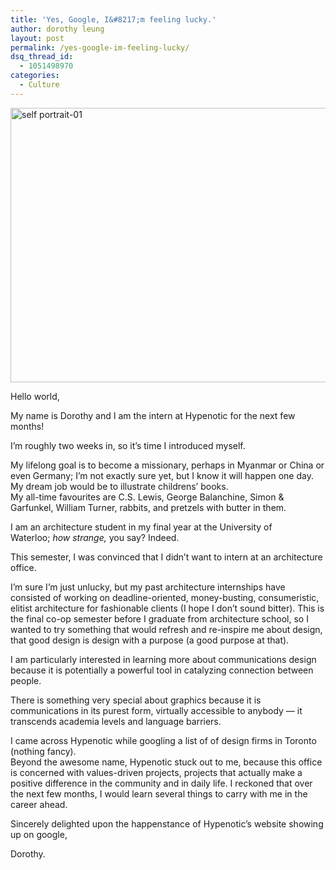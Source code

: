 ```yaml
---
title: 'Yes, Google, I&#8217;m feeling lucky.'
author: dorothy leung
layout: post
permalink: /yes-google-im-feeling-lucky/
dsq_thread_id:
  - 1051498970
categories:
  - Culture
---
```

<div>
  <a href="http://hypenotic.com/meaning-fulmarketing/10410/yes-google-im-feeling-lucky/attachment/self-portrait-01" rel="attachment wp-att-10420"><img class="alignnone size-medium wp-image-10420" alt="self portrait-01" src="http://hypenotic.com/wordpress/wp-content/uploads/2013/01/self-portrait-01-580x439.png" width="580" height="439" /></a>
</div>

Hello world,

My name is Dorothy and I am the intern at Hypenotic for the next few months!

I&#8217;m roughly two weeks in, so it&#8217;s time I introduced myself.

My lifelong goal is to become a missionary, perhaps in Myanmar or China or even Germany; I&#8217;m not exactly sure yet, but I know it will happen one day.  
My dream job would be to illustrate childrens&#8217; books.  
My all-time favourites are C.S. Lewis, George Balanchine, Simon & Garfunkel, William Turner, rabbits, and pretzels with butter in them.

I am an architecture student in my final year at the University of Waterloo; *how strange,* you say? Indeed.

This semester, I was convinced that I didn&#8217;t want to intern at an architecture office.

I&#8217;m sure I&#8217;m just unlucky, but my past architecture internships have consisted of working on deadline-oriented, money-busting, consumeristic, elitist architecture for fashionable clients (I hope I don&#8217;t sound bitter). This is the final co-op semester before I graduate from architecture school, so I wanted to try something that would refresh and re-inspire me about design, that good design is design with a purpose (a good purpose at that).

I am particularly interested in learning more about communications design because it is potentially a powerful tool in catalyzing connection between people.

There is something very special about graphics because it is communications in its purest form, virtually accessible to anybody &#8212; it transcends academia levels and language barriers.

I came across Hypenotic while googling a list of of design firms in Toronto (nothing fancy).  
Beyond the awesome name, Hypenotic stuck out to me, because this office is concerned with values-driven projects, projects that actually make a positive difference in the community and in daily life. I reckoned that over the next few months, I would learn several things to carry with me in the career ahead.

Sincerely delighted upon the happenstance of Hypenotic&#8217;s website showing up on google,

Dorothy.
